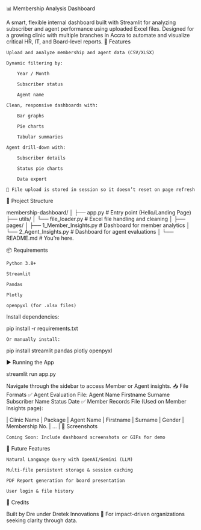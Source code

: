 📊 Membership Analysis Dashboard

A smart, flexible internal dashboard built with Streamlit for analyzing subscriber and agent performance using uploaded Excel files. Designed for a growing clinic with multiple branches in Accra to automate and visualize critical HR, IT, and Board-level reports.
🚀 Features

    Upload and analyze membership and agent data (CSV/XLSX)

    Dynamic filtering by:

        Year / Month

        Subscriber status

        Agent name

    Clean, responsive dashboards with:

        Bar graphs

        Pie charts

        Tabular summaries

    Agent drill-down with:

        Subscriber details

        Status pie charts

        Data export

    📂 File upload is stored in session so it doesn’t reset on page refresh

📁 Project Structure

membership-dashboard/
│
├── app.py                     # Entry point (Hello/Landing Page)
├── utils/
│   └── file_loader.py         # Excel file handling and cleaning
│
├── pages/
│   ├── 1_Member_Insights.py   # Dashboard for member analytics
│   └── 2_Agent_Insights.py    # Dashboard for agent evaluations
│
└── README.md                  # You’re here.

📦 Requirements

    Python 3.8+

    Streamlit

    Pandas

    Plotly

    openpyxl (for .xlsx files)

Install dependencies:

pip install -r requirements.txt

    Or manually install:

pip install streamlit pandas plotly openpyxl

▶️ Running the App

streamlit run app.py

Navigate through the sidebar to access Member or Agent insights.
📥 File Formats
✅ Agent Evaluation File:
Agent Name	Firstname	Surname	Subscriber Name	Status	Date
✅ Member Records File (Used on Member Insights page):

| Clinic Name | Package | Agent Name | Firstname | Surname | Gender | Membership No. | ... |
📸 Screenshots

    Coming Soon: Include dashboard screenshots or GIFs for demo

🧠 Future Features

    Natural Language Query with OpenAI/Gemini (LLM)

    Multi-file persistent storage & session caching

    PDF Report generation for board presentation

    User login & file history

🙌 Credits

Built by Dre under Dretek Innovations 🚀
For impact-driven organizations seeking clarity through data.